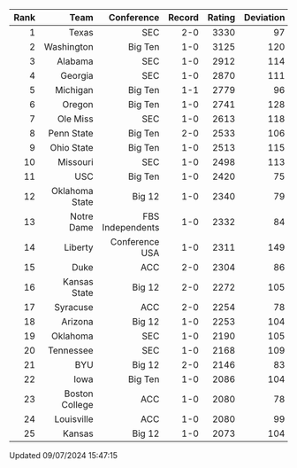| Rank  | Team                 | Conference           | Record   | Rating | Deviation |
| ---:  | ---:                 | ---:                 | ---:     | ---:   | ---:      |
| 1     | Texas                | SEC                  | 2-0      | 3330   | 97        |
| 2     | Washington           | Big Ten              | 1-0      | 3125   | 120       |
| 3     | Alabama              | SEC                  | 1-0      | 2912   | 114       |
| 4     | Georgia              | SEC                  | 1-0      | 2870   | 111       |
| 5     | Michigan             | Big Ten              | 1-1      | 2779   | 96        |
| 6     | Oregon               | Big Ten              | 1-0      | 2741   | 128       |
| 7     | Ole Miss             | SEC                  | 1-0      | 2613   | 118       |
| 8     | Penn State           | Big Ten              | 2-0      | 2533   | 106       |
| 9     | Ohio State           | Big Ten              | 1-0      | 2513   | 115       |
| 10    | Missouri             | SEC                  | 1-0      | 2498   | 113       |
| 11    | USC                  | Big Ten              | 1-0      | 2420   | 75        |
| 12    | Oklahoma State       | Big 12               | 1-0      | 2340   | 79        |
| 13    | Notre Dame           | FBS Independents     | 1-0      | 2332   | 84        |
| 14    | Liberty              | Conference USA       | 1-0      | 2311   | 149       |
| 15    | Duke                 | ACC                  | 2-0      | 2304   | 86        |
| 16    | Kansas State         | Big 12               | 2-0      | 2272   | 105       |
| 17    | Syracuse             | ACC                  | 2-0      | 2254   | 78        |
| 18    | Arizona              | Big 12               | 1-0      | 2253   | 104       |
| 19    | Oklahoma             | SEC                  | 1-0      | 2190   | 105       |
| 20    | Tennessee            | SEC                  | 1-0      | 2168   | 109       |
| 21    | BYU                  | Big 12               | 2-0      | 2146   | 83        |
| 22    | Iowa                 | Big Ten              | 1-0      | 2086   | 104       |
| 23    | Boston College       | ACC                  | 1-0      | 2080   | 78        |
| 24    | Louisville           | ACC                  | 1-0      | 2080   | 99        |
| 25    | Kansas               | Big 12               | 1-0      | 2073   | 104       |

Updated 09/07/2024 15:47:15

